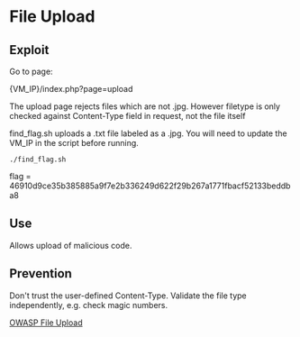 # File Upload

## Exploit

Go to page:

{VM_IP}/index.php?page=upload

The upload page rejects files which are not .jpg.
However filetype is only checked against Content-Type field in request, not the file itself

find_flag.sh uploads a .txt file labeled as a .jpg. You will need to update the VM_IP in the script before running.

```./find_flag.sh```

flag = 46910d9ce35b385885a9f7e2b336249d622f29b267a1771fbacf52133beddba8


## Use

Allows upload of malicious code.


## Prevention

Don't trust the user-defined Content-Type. Validate the file type independently, e.g. check magic numbers.

[OWASP File Upload](https://owasp.org/www-community/vulnerabilities/Unrestricted_File_Upload)
